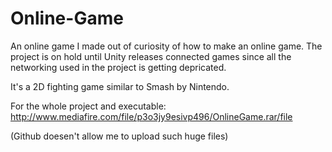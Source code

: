 # Online-Game

An online game I made out of curiosity of how to make an online game.
The project is on hold until Unity releases connected games since all the networking used in the project is getting depricated.

It's a 2D fighting game similar to Smash by Nintendo.

For the whole project and executable:
http://www.mediafire.com/file/p3o3jy9esivp496/OnlineGame.rar/file

(Github doesen't allow me to upload such huge files)
